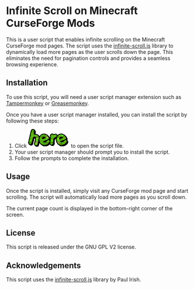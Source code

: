 # Infinite Scroll on Minecraft CurseForge Mods

This is a user script that enables infinite scrolling on the Minecraft CurseForge mod pages. The script uses the [infinite-scroll.js](https://infinite-scroll.com/) library to dynamically load more pages as the user scrolls down the page. This eliminates the need for pagination controls and provides a seamless browsing experience.

## Installation

To use this script, you will need a user script manager extension such as [Tampermonkey](https://www.tampermonkey.net/) or [Greasemonkey](https://www.greasespot.net/).

Once you have a user script manager installed, you can install the script by following these steps:

1. Click [![Install Button](https://github.com/Plaer1/MinecraftCurseforgeInfiniteScroll/blob/f84e5d0f7f94c7c266be4e531806ed35de10bdc9/here.gif)](https://github.com/Plaer1/MinecraftCurseforgeInfiniteScroll/raw/0d653f72b00172caae5ee6067e75b7c9258fba4c/InfiniteScrollMinecraftCurseforge.user.js) to open the script file.
2. Your user script manager should prompt you to install the script.
3. Follow the prompts to complete the installation.

## Usage

Once the script is installed, simply visit any CurseForge mod page and start scrolling. The script will automatically load more pages as you scroll down.

The current page count is displayed in the bottom-right corner of the screen.

## License

This script is released under the GNU GPL V2 license.

## Acknowledgements

This script uses the [infinite-scroll.js](https://infinite-scroll.com/) library by Paul Irish.
